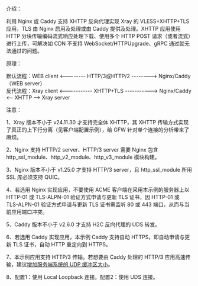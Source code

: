 介绍：

利用 Nginx 或 Caddy 支持 XHTTP 反向代理实现 Xray 的 VLESS+XHTTP+TLS 应用，TLS 由 Nginx 启用及处理或由 Caddy 提供及处理。XHTTP 应用使用 HTTP 分块传输编码流式响应处理下载、使用多个 HTTP POST 请求（或者流式）进行上传，可解决如 CDN 不支持 WebSocket/HTTPUpgrade、gRPC 通过就无法通过的问题。

原理：

默认流程：WEB client <-------- HTTP/3或HTTP/2 --------> Nginx/Caddy（WEB server）  
反代流程：Xray client <----------- XHTTP+TLS -----------> Nginx/Caddy <-- XHTTP --> Xray server

注意：

1、Xray 版本不小于 v24.11.30 才支持完全体 XHTTP，其 XHTTP 传输方式实现了真正的上下行分离（见客户端配置示例），给 GFW 针对单个连接的分析带来了麻烦。

2、Nginx 支持 HTTP/2 server、HTTP/3 server 需要 Nginx 包含 http_ssl_module、http_v2_module、http_v3_module 模块构建。

3、Nginx 版本不小于 v1.25.0 才支持 HTTP/3 server，且 http_ssl_module 所用 SSL 库必须支持 QUIC。

4、若选用 Nginx 实现应用，不要使用 ACME 客户端在采用本示例的服务器上以 HTTP-01 或 TLS-ALPN-01 验证方式申请与更新 TLS 证书，因 HTTP-01 或 TLS-ALPN-01 验证方式申请与更新 TLS 证书需监听 80 或 443 端口，从而与当前应用端口冲突。

5、Caddy 版本不小于 v2.6.0 才支持 H2C 反向代理的 UDS 转发。

6、若选用 Caddy 实现应用，本示例 Caddy 支持自动 HTTPS，即自动申请与更新 TLS 证书，自动 HTTP 重定向到 HTTPS。

7、本示例应用支持 HTTP/3 传输。若想要由 Caddy 处理的 HTTP/3 应用高速传输，建议[增加服务端系统的 UDP 缓冲区大小](https://github.com/quic-go/quic-go/wiki/UDP-Buffer-Sizes)。

8、配置1：使用 Local Loopback 连接。配置2：使用 UDS 连接。
